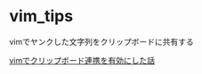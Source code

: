 
# vim_tips

vimでヤンクした文字列をクリップボードに共有する

[vimでクリップボード連携を有効にした話](https://pocke.hatenablog.com/entry/2014/10/26/145646)
